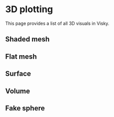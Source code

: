 # 3D plotting

This page provides a list of all 3D visuals in Visky.


## Shaded mesh



## Flat mesh



## Surface



## Volume



## Fake sphere
